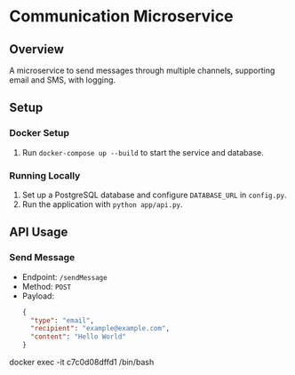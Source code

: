 # Communication Microservice

## Overview
A microservice to send messages through multiple channels, supporting email and SMS, with logging.

## Setup
### Docker Setup
1. Run `docker-compose up --build` to start the service and database.

### Running Locally
1. Set up a PostgreSQL database and configure `DATABASE_URL` in `config.py`.
2. Run the application with `python app/api.py`.

## API Usage
### Send Message
- Endpoint: `/sendMessage`
- Method: `POST`
- Payload:
  ```json
  {
    "type": "email",
    "recipient": "example@example.com",
    "content": "Hello World"
  }

 docker exec -it c7c0d08dffd1 /bin/bash